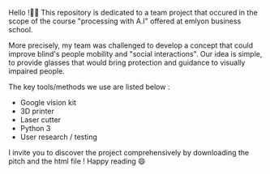 Hello !👋🏻
This repository is dedicated to a team project that occured in the scope of the course "processing with A.I" offered at emlyon business school.

More precisely, my team was challenged to develop a concept that could improve blind's people mobility and "social interactions". Our idea is simple, to provide glasses that would bring protection and guidance to visually impaired people.

The key tools/methods we use are listed below :

- Google vision kit
- 3D printer
- Laser cutter
- Python 3
- User research / testing

I invite you to discover the project comprehensively by downloading the pitch and the html file ! Happy reading 😄 
